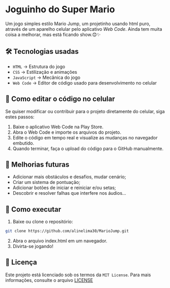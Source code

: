# Joguinho do Super Mario
Um jogo simples estilo Mario Jump, um projetinho usando html puro, através de um aparelho celular pelo aplicativo *Web Code*.
Ainda tem muita coisa a melhorar, mas está ficando show.😊✨ 

## 🛠  Tecnologias usadas
- `HTML` → Estrutura do jogo
- `CSS` → Estilização e animações
- `JavaScript` → Mecânica do jogo
- `Web Code` → Editor de código usado para desenvolvimento no celular

## 🔧 Como editar o código no celular
Se quiser modificar ou contribuir para o projeto diretamente do celular, siga estes passos:

1. Baixe o aplicativo Web Code na Play Store.
2. Abra o Web Code e importe os arquivos do projeto.
3. Edite o código em tempo real e visualize as mudanças no navegador embutido.
4. Quando terminar, faça o upload do código para o GitHub manualmente.

## 📌 Melhorias futuras
- Adicionar mais obstáculos e desafios, mudar cenário;
- Criar um sistema de pontuação;
- Adicionar botões de iniciar e reiniciar e/ou setas;
- Descobrir e resolver falhas que interfere nos áudios...

## 🚀 Como executar
1. Baixe ou clone o repositório:
   
 ```bash
git clone https://github.com/alinelima30/MarioJump.git
```
2. Abra o arquivo index.html em um navegador.
3. Divirta-se jogando!

## 📝 Licença
Este projeto está licenciado sob os termos da `MIT License`.
Para mais informações, consulte o arquivo [LICENSE](https://)



